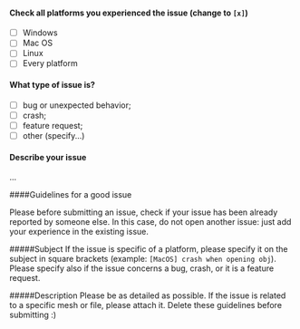 #### Check all platforms you experienced the issue (change to `[x]`)
- [ ] Windows
- [ ] Mac OS
- [ ] Linux
- [ ] Every platform

#### What type of issue is?
- [ ] bug or unexpected behavior;
- [ ] crash;
- [ ] feature request;
- [ ] other (specify...)

#### Describe your issue

...

####Guidelines for a good issue

Please before submitting an issue, check if your issue has been already reported by someone else. In this case, do not open another issue: just add your experience in the existing issue.

#####Subject
If the issue is specific of a platform, please specify it on the subject in square brackets (example: `[MacOS] crash when opening obj`). 
Please specify also if the issue concerns a bug, crash, or it is a feature request.

#####Description
Please be as detailed as possible. If the issue is related to a specific mesh or file, please attach it. Delete these guidelines before submitting :)